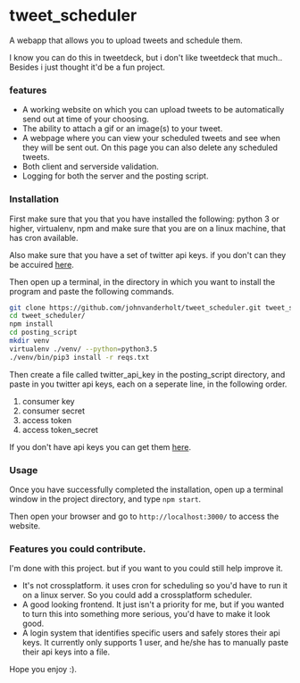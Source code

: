 # tweet_scheduler
A webapp that allows you to upload tweets and schedule them.

I know you can do this in tweetdeck, but i don't like tweetdeck that much..
Besides i just thought it'd be a fun  project.

### features
+ A working website on which you can upload tweets to be automatically send out at time of your choosing.
+ The ability to attach a gif or an image(s) to your tweet.
+ A webpage where you can view your scheduled tweets and see when they will be sent out. 
On this page you can also delete any scheduled tweets.
+ Both client and serverside validation.
+ Logging for both the server and the posting script.

### Installation
First make sure that you that you have installed the following: python 3 or higher, virtualenv, npm
and make sure that you are on a linux machine, that has cron available.

Also make sure that you have a set of twitter api keys. if you don't can they be accuired [here](https://developer.twitter.com/en/docs/basics/authentication/guides/access-tokens).

Then open up a terminal, in the directory in which you want to install the program and paste the following commands.

````bash
git clone https://github.com/johnvanderholt/tweet_scheduler.git tweet_scheduler
cd tweet_scheduler/
npm install
cd posting_script
mkdir venv
virtualenv ./venv/ --python=python3.5
./venv/bin/pip3 install -r reqs.txt
````

Then create a file called twitter_api_key in the posting_script directory, and paste in you twitter api keys, each on a seperate line, in the following order.
1. consumer key
2. consumer secret
3. access token
4. access token_secret

If you don't have api keys you can get them [here](https://developer.twitter.com/en/docs/basics/authentication/guides/access-tokens).

### Usage
Once you have successfully completed the installation, open up a terminal window in the 
project directory, and type `npm start`. 

Then open your browser and go to `http://localhost:3000/` to access the website.

### Features you could contribute.
I'm done with this project. but if you want to you could still help improve it.
+ It's not crossplatform. it uses cron for scheduling so you'd have to run it on a linux server. 
So you could add a crossplatform scheduler.
+ A good looking frontend. It just isn't a priority for me, but if you wanted to turn this 
into something more serious, you'd have to make it look good.
+ A login system that identifies specific users and safely stores their api keys. 
It currently only supports 1 user, and he/she has to manually paste their api keys into a file.


Hope you enjoy :).
